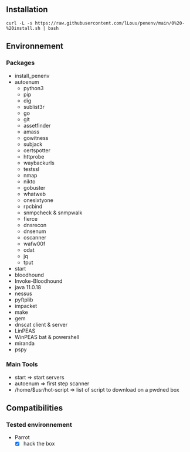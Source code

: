 

## Installation
```
curl -L -s https://raw.githubusercontent.com/lLouu/penenv/main/0%20-%20install.sh | bash
```

## Environnement
### Packages
- install_penenv
- autoenum
   - python3
   - pip
   - dig
   - sublist3r
   - go
   - git
   - assetfinder
   - amass
   - gowitness
   - subjack
   - certspotter
   - httprobe
   - waybackurls
   - testssl
   - nmap
   - nikto
   - gobuster
   - whatweb
   - onesixtyone
   - rpcbind
   - snmpcheck & snmpwalk
   - fierce
   - dnsrecon
   - dnsenum
   - oscanner
   - wafw00f
   - odat
   - jq
   - tput
- start
- bloodhound
- Invoke-Bloodhound
- java 11.0.18
- nessus
- pyftplib
- impacket
- make
- gem
- dnscat client & server
- LinPEAS
- WinPEAS bat & powershell
- miranda
- pspy

### Main Tools
- start => start servers
- autoenum => first step scanner
- /home/$usr/hot-script => list of script to download on a pwdned box

## Compatibilities

### Tested environnement
- Parrot
   - [X] hack the box
